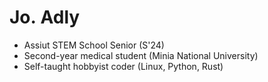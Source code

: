 # Jo. Adly

- Assiut STEM School Senior (S'24)  
- Second-year medical student (Minia National University)  
- Self-taught hobbyist coder (Linux, Python, Rust)
